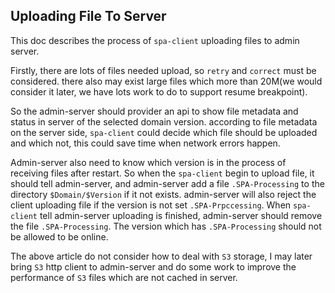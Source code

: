 ## Uploading File To Server 
This doc describes the process of `spa-client` uploading files to admin server.

Firstly, there are lots of files needed upload, so `retry` and `correct` must be considered.
there also may exist large files which more than 20M(we would consider it later, we have lots work to do to support 
resume breakpoint).

So the admin-server should provider an api to show file metadata and status in server of the selected domain version.
according to file metadata on the server side, `spa-client` could decide which file should be uploaded and which not,
this could save time when network errors happen.

Admin-server also need to know which version is in the process of receiving files after restart. So when the 
`spa-client` begin to upload file, it should tell admin-server, and admin-server add a file `.SPA-Processing` to
the directory `$Domain/$Version` if it not exists. admin-server will also reject the client uploading file if the
version is not set `.SPA-Prpccessing`. When `spa-client` tell admin-server uploading is finished, admin-server should
remove the file `.SPA-Processing`. The version which has `.SPA-Processing` should not be allowed to be online.


The above article do not consider how to deal with `S3` storage, I may later bring `S3` http client to admin-server 
and do some work to improve the performance of `S3` files which are not cached in server.